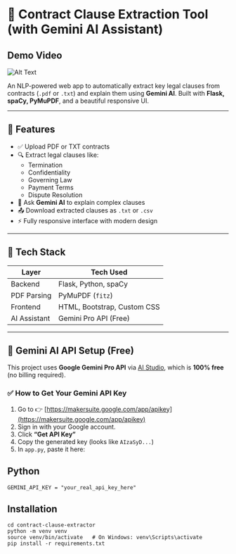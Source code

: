 # 📄 Contract Clause Extraction Tool (with Gemini AI Assistant)

## Demo Video
![Alt Text](C:\Users\anshkuma\Downloads\demo_video.gif)


An NLP-powered web app to automatically extract key legal clauses from contracts (`.pdf` or `.txt`) and explain them using **Gemini AI**. Built with **Flask, spaCy, PyMuPDF**, and a beautiful responsive UI.

---

## 🚀 Features

- ✅ Upload PDF or TXT contracts
- 🔍 Extract legal clauses like:
  - Termination
  - Confidentiality
  - Governing Law
  - Payment Terms
  - Dispute Resolution
- 🧠 Ask **Gemini AI** to explain complex clauses
- 📤 Download extracted clauses as `.txt` or `.csv`
- ⚡ Fully responsive interface with modern design

---

## 🧰 Tech Stack

| Layer        | Tech Used                   |
|--------------|-----------------------------|
| Backend      | Flask, Python, spaCy        |
| PDF Parsing  | PyMuPDF (`fitz`)            |
| Frontend     | HTML, Bootstrap, Custom CSS |
| AI Assistant | Gemini Pro API (Free)       |

---

## 🧠 Gemini AI API Setup (Free)

This project uses **Google Gemini Pro API** via [AI Studio](https://makersuite.google.com/), which is **100% free** (no billing required).

### ✅ How to Get Your Gemini API Key

1. Go to 👉 [https://makersuite.google.com/app/apikey](https://makersuite.google.com/app/apikey)
2. Sign in with your Google account.
3. Click **“Get API Key”**
4. Copy the generated key (looks like `AIzaSyD...`)
5. In `app.py`, paste it here:

## Python
```GEMINI_API_KEY = "your_real_api_key_here"```


## Installation
``` git clone https://github.com/yourusername/contract-clause-extractor
cd contract-clause-extractor
python -m venv venv
source venv/bin/activate   # On Windows: venv\Scripts\activate
pip install -r requirements.txt
```


